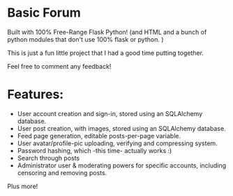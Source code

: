# Basic Forum

Built with 100% Free-Range Flask Python! (and HTML and a bunch of python modules that don't use 100% flask or python. )

This is just a fun little project that I had a good time putting together. 

Feel free to comment any feedback! 

# Features:
- User account creation and sign-in, stored using an SQLAlchemy database.
- User post creation, with images, stored using an SQLAlchemy database.
- Feed page generation, editable posts-per-page variable. 
- User avatar/profile-pic uploading, verifying and compressing system.
- Password hashing, which -this time- actually works :)
- Search through posts
- Administrator user & moderating powers for specific accounts, including censoring and removing posts.


Plus more!
  



